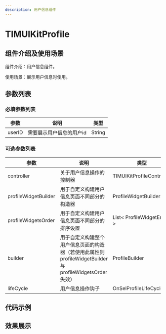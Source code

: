 ```yaml
---
description: 用户信息组件
---
```


# TIMUIKitProfile

## 组件介绍及使用场景 <a href="#he-shi-shi-yong" id="he-shi-shi-yong"></a>

组件介绍：用户信息组件。

使用场景：展示用户信息时使用。

## 参数列表

### 必填参数列表

| 参数     | 说明            | 类型     |
| ------ | ------------- | ------ |
| userID | 需要展示用户信息的用户id | String |

### 可选参数列表

| 参数                   | 说明                                                                     | 类型                        |
| -------------------- | ---------------------------------------------------------------------- | ------------------------- |
| controller           | 关于用户信息操作的控制器                                                           | TIMUIKitProfileController |
| profileWidgetBuilder | 用于自定义构建用户信息页面不同部分的构造器                                                  | ProfileWidgetBuilder      |
| profileWidgetsOrder  | 用于自定义构建用户信息页面不同部分的排序设置                                                 | List< ProfileWidgetEnum > |
| builder              | 用于自定义构建整个用户信息页面的构造器（若使用此属性则profileWidgetBuilder与profileWidgetsOrder失效） | ProfileBuilder            |
| lifeCycle            | 用户信息操作钩子                                                               | OnSelProfileLifeCycle     |

## 代码示例

## 效果展示
